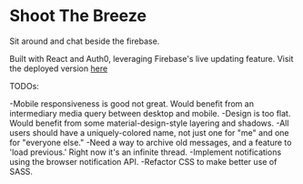 # Shoot The Breeze

Sit around and chat beside the firebase.

Built with React and Auth0, leveraging Firebase's live updating feature. 
Visit the deployed version [here](https://shoot-the-breeze-aa5d9.firebaseapp.com/)

TODOs:

-Mobile responsiveness is good not great. Would benefit from an intermediary media query between desktop and mobile.
-Design is too flat. Would benefit from some material-design-style layering and shadows.
-All users should have a uniquely-colored name, not just one for "me" and one for "everyone else."
-Need a way to archive old messages, and a feature to 'load previous.' Right now it's an infinite thread.
-Implement notifications using the browser notification API.
-Refactor CSS to make better use of SASS.
